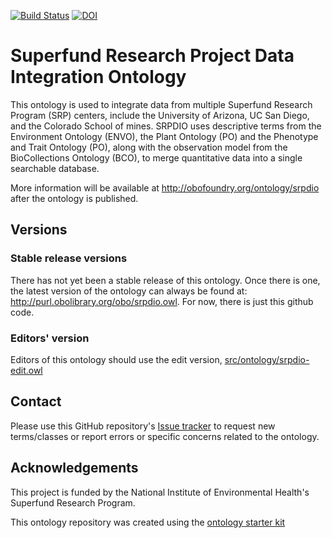 [![Build Status](https://travis-ci.org/UA-SRC-data/srpdio.svg?branch=master)](https://travis-ci.org/UA-SRC-data/srpdio)
[![DOI](https://zenodo.org/badge/13996/UA-SRC-data/srpdio.svg)](https://zenodo.org/badge/latestdoi/13996/UA-SRC-data/srpdio)

# Superfund Research Project Data Integration Ontology

This ontology is used to integrate data from multiple Superfund Research Program (SRP) centers, include the University of Arizona, UC San Diego, and the Colorado School of mines. SRPDIO uses descriptive terms from the Environment Ontology (ENVO), the Plant Ontology (PO) and the Phenotype and Trait Ontology (PO), along with the observation model from the BioCollections Ontology (BCO), to merge quantitative data into a single searchable database.

More information will be available at http://obofoundry.org/ontology/srpdio after the ontology is published.

## Versions

### Stable release versions

There has not yet been a stable release of this ontology. Once there is one, the latest version of the ontology can always be found at: http://purl.obolibrary.org/obo/srpdio.owl. For now, there is just this github code.


### Editors' version

Editors of this ontology should use the edit version, [src/ontology/srpdio-edit.owl](src/ontology/srpdio-edit.owl)

## Contact

Please use this GitHub repository's [Issue tracker](https://github.com/UA-SRC-data/srpdio/issues) to request new terms/classes or report errors or specific concerns related to the ontology.

## Acknowledgements

This project is funded by the National Institute of Environmental Health's Superfund Research Program.

This ontology repository was created using the [ontology starter kit](https://github.com/INCATools/ontology-starter-kit)
